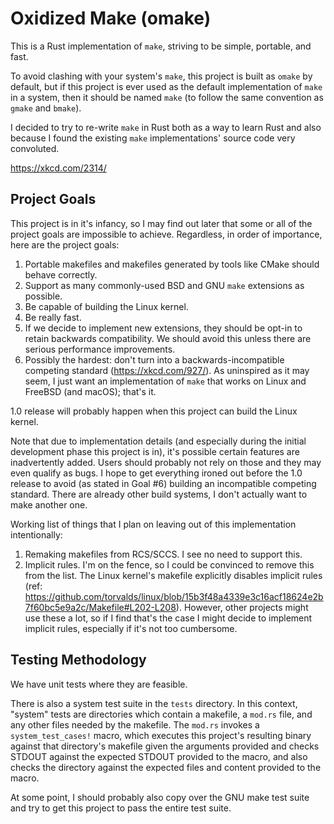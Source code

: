 # Oxidized Make (omake)

This is a Rust implementation of `make`, striving to be simple, portable, and fast.

To avoid clashing with your system's `make`, this project is built as `omake` by default, but if
this project is ever used as the default implementation of `make` in a system, then it should be
named `make` (to follow the same convention as `gmake` and `bmake`).

I decided to try to re-write `make` in Rust both as a way to learn Rust and also because I found the
existing `make` implementations' source code very convoluted.

https://xkcd.com/2314/

## Project Goals

This project is in it's infancy, so I may find out later that some or all of the project goals are
impossible to achieve. Regardless, in order of importance, here are the project goals:

1. Portable makefiles and makefiles generated by tools like CMake should behave correctly.
2. Support as many commonly-used BSD and GNU `make` extensions as possible.
3. Be capable of building the Linux kernel.
4. Be really fast.
5. If we decide to implement new extensions, they should be opt-in to retain backwards
   compatibility. We should avoid this unless there are serious performance improvements.
6. Possibly the hardest: don't turn into a backwards-incompatible competing standard
   (https://xkcd.com/927/). As uninspired as it may seem, I just want an implementation of `make`
   that works on Linux and FreeBSD (and macOS); that's it.

1.0 release will probably happen when this project can build the Linux kernel.

Note that due to implementation details (and especially during the initial development phase this
project is in), it's possible certain features are inadvertently added. Users should probably not
rely on those and they may even qualify as bugs. I hope to get everything ironed out before the 1.0
release to avoid (as stated in Goal #6) building an incompatible competing standard. There are
already other build systems, I don't actually want to make another one.

Working list of things that I plan on leaving out of this implementation intentionally:
1. Remaking makefiles from RCS/SCCS. I see no need to support this.
2. Implicit rules. I'm on the fence, so I could be convinced to remove this from the list. The Linux
   kernel's makefile explicitly disables implicit rules (ref:
   https://github.com/torvalds/linux/blob/15b3f48a4339e3c16acf18624e2b7f60bc5e9a2c/Makefile#L202-L208).
   However, other projects might use these a lot, so if I find that's the case I might decide to
   implement implicit rules, especially if it's not too cumbersome.

## Testing Methodology

We have unit tests where they are feasible.

There is also a system test suite in the `tests` directory. In this context, "system" tests are
directories which contain a makefile, a `mod.rs` file, and any other files needed by the makefile.
The `mod.rs` invokes a `system_test_cases!` macro, which executes this project's resulting binary
against that directory's makefile given the arguments provided and checks STDOUT against the
expected STDOUT provided to the macro, and also checks the directory against the expected files and
content provided to the macro.

At some point, I should probably also copy over the GNU make test suite and try to get this project
to pass the entire test suite.